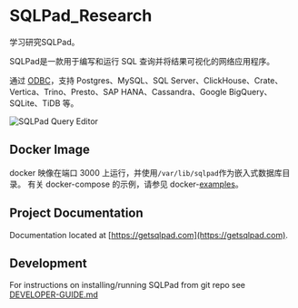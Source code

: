 # SQLPad_Research

学习研究SQLPad。

SQLPad是一款用于编写和运行 SQL 查询并将结果可视化的网络应用程序。

通过 [ODBC](https://github.com/sqlpad/sqlpad/wiki/ODBC)，支持 Postgres、MySQL、SQL Server、ClickHouse、Crate、Vertica、Trino、Presto、SAP HANA、Cassandra、Google BigQuery、SQLite、TiDB 等。

![SQLPad Query Editor](https://user-images.githubusercontent.com/303966/99915755-32f78e80-2ccb-11eb-9f74-b18846d6108d.png)

## Docker Image


docker 映像在端口 3000 上运行，并使用`/var/lib/sqlpad`作为嵌入式数据库目录。
有关 docker-compose 的示例，请参见 docker-[examples](https://github.com/sqlpad/sqlpad/tree/master/docker-examples)。

## Project Documentation

Documentation located at [https://getsqlpad.com](https://getsqlpad.com).

## Development

For instructions on installing/running SQLPad from git repo see [DEVELOPER-GUIDE.md](https://github.com/sqlpad/sqlpad/blob/master/DEVELOPER-GUIDE.md)


